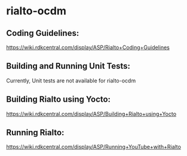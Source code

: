 # rialto-ocdm

## Coding Guidelines:
https://wiki.rdkcentral.com/display/ASP/Rialto+Coding+Guidelines

## Building and Running Unit Tests:
Currently, Unit tests are not available for rialto-ocdm

## Building Rialto using Yocto:
https://wiki.rdkcentral.com/display/ASP/Building+Rialto+using+Yocto

## Running Rialto:
https://wiki.rdkcentral.com/display/ASP/Running+YouTube+with+Rialto
